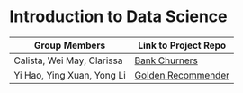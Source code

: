 # Introduction to Data Science

| Group Members              | Link to Project Repo                                                  |
| -------------------------- | --------------------------------------------------------------------- |
| Calista, Wei May, Clarissa | [Bank Churners](https://github.com/calicxy/cz1016-datascienceproject) |
| Yi Hao, Ying Xuan, Yong Li | [Golden Recommender](https://github.com/STrikeNone/CZ1016-Introduction-to-Data-Science) |
